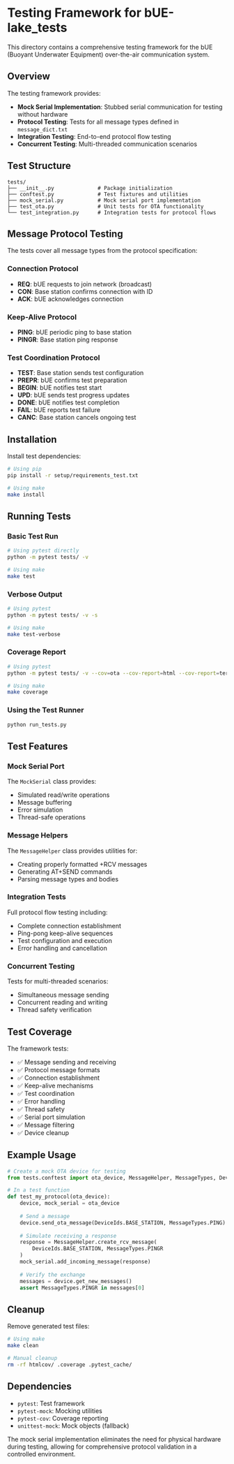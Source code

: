 # Testing Framework for bUE-lake_tests

This directory contains a comprehensive testing framework for the bUE (Buoyant Underwater Equipment) over-the-air communication system.

## Overview

The testing framework provides:
- **Mock Serial Implementation**: Stubbed serial communication for testing without hardware
- **Protocol Testing**: Tests for all message types defined in `message_dict.txt`
- **Integration Testing**: End-to-end protocol flow testing
- **Concurrent Testing**: Multi-threaded communication scenarios

## Test Structure

```
tests/
├── __init__.py              # Package initialization
├── conftest.py              # Test fixtures and utilities
├── mock_serial.py           # Mock serial port implementation
├── test_ota.py              # Unit tests for OTA functionality
└── test_integration.py      # Integration tests for protocol flows
```

## Message Protocol Testing

The tests cover all message types from the protocol specification:

### Connection Protocol
- **REQ**: bUE requests to join network (broadcast)
- **CON**: Base station confirms connection with ID
- **ACK**: bUE acknowledges connection

### Keep-Alive Protocol
- **PING**: bUE periodic ping to base station
- **PINGR**: Base station ping response

### Test Coordination Protocol
- **TEST**: Base station sends test configuration
- **PREPR**: bUE confirms test preparation
- **BEGIN**: bUE notifies test start
- **UPD**: bUE sends test progress updates
- **DONE**: bUE notifies test completion
- **FAIL**: bUE reports test failure
- **CANC**: Base station cancels ongoing test

## Installation

Install test dependencies:

```bash
# Using pip
pip install -r setup/requirements_test.txt

# Using make
make install
```

## Running Tests

### Basic Test Run
```bash
# Using pytest directly
python -m pytest tests/ -v

# Using make
make test
```

### Verbose Output
```bash
# Using pytest
python -m pytest tests/ -v -s

# Using make
make test-verbose
```

### Coverage Report
```bash
# Using pytest
python -m pytest tests/ -v --cov=ota --cov-report=html --cov-report=term-missing

# Using make
make coverage
```

### Using the Test Runner
```bash
python run_tests.py
```

## Test Features

### Mock Serial Port
The `MockSerial` class provides:
- Simulated read/write operations
- Message buffering
- Error simulation
- Thread-safe operations

### Message Helpers
The `MessageHelper` class provides utilities for:
- Creating properly formatted +RCV messages
- Generating AT+SEND commands
- Parsing message types and bodies

### Integration Tests
Full protocol flow testing including:
- Complete connection establishment
- Ping-pong keep-alive sequences
- Test configuration and execution
- Error handling and cancellation

### Concurrent Testing
Tests for multi-threaded scenarios:
- Simultaneous message sending
- Concurrent reading and writing
- Thread safety verification

## Test Coverage

The framework tests:
- ✅ Message sending and receiving
- ✅ Protocol message formats
- ✅ Connection establishment
- ✅ Keep-alive mechanisms
- ✅ Test coordination
- ✅ Error handling
- ✅ Thread safety
- ✅ Serial port simulation
- ✅ Message filtering
- ✅ Device cleanup

## Example Usage

```python
# Create a mock OTA device for testing
from tests.conftest import ota_device, MessageHelper, MessageTypes, DeviceIds

# In a test function
def test_my_protocol(ota_device):
    device, mock_serial = ota_device
    
    # Send a message
    device.send_ota_message(DeviceIds.BASE_STATION, MessageTypes.PING)
    
    # Simulate receiving a response
    response = MessageHelper.create_rcv_message(
        DeviceIds.BASE_STATION, MessageTypes.PINGR
    )
    mock_serial.add_incoming_message(response)
    
    # Verify the exchange
    messages = device.get_new_messages()
    assert MessageTypes.PINGR in messages[0]
```

## Cleanup

Remove generated test files:

```bash
# Using make
make clean

# Manual cleanup
rm -rf htmlcov/ .coverage .pytest_cache/
```

## Dependencies

- `pytest`: Test framework
- `pytest-mock`: Mocking utilities
- `pytest-cov`: Coverage reporting
- `unittest-mock`: Mock objects (fallback)

The mock serial implementation eliminates the need for physical hardware during testing, allowing for comprehensive protocol validation in a controlled environment.
